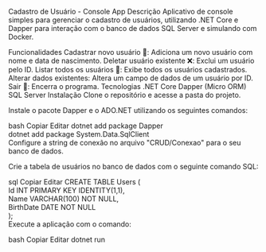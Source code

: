 Cadastro de Usuário - Console App
Descrição
Aplicativo de console simples para gerenciar o cadastro de usuários, utilizando .NET Core e Dapper para interação com o banco de dados SQL Server e simulando com Docker.

Funcionalidades
Cadastrar novo usuário 📝: Adiciona um novo usuário com nome e data de nascimento.
Deletar usuário existente ❌: Exclui um usuário pelo ID.
Listar todos os usuários 👥: Exibe todos os usuários cadastrados.
Alterar dados existentes: Altera um campo de dados de um usuário por ID.
Sair 🚪: Encerra o programa.
Tecnologias
.NET Core
Dapper (Micro ORM)
SQL Server
Instalação
Clone o repositório e acesse a pasta do projeto.

Instale o pacote Dapper e o ADO.NET utilizando os seguintes comandos:

bash
Copiar
Editar
dotnet add package Dapper  
dotnet add package System.Data.SqlClient  
Configure a string de conexão no arquivo "CRUD/Conexao" para o seu banco de dados.

Crie a tabela de usuários no banco de dados com o seguinte comando SQL:

sql
Copiar
Editar
CREATE TABLE Users (  
    Id INT PRIMARY KEY IDENTITY(1,1),  
    Name VARCHAR(100) NOT NULL,  
    BirthDate DATE NOT NULL  
);  
Execute a aplicação com o comando:

bash
Copiar
Editar
dotnet run  

